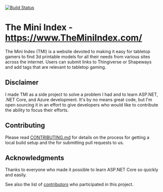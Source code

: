 [![Build Status](https://dev.azure.com/TheMiniIndex/TheMiniIndex/_apis/build/status/Continuous%20Integration?branchName=master)](https://dev.azure.com/TheMiniIndex/TheMiniIndex/_build/latest?definitionId=1&branchName=master)

# The Mini Index - https://www.TheMiniIndex.com/

The Mini Index (TMI) is a website devoted to making it easy for tabletop gamers to find 3d printable models for all their needs from various sites across the internet. Users can submit links to Thingiverse or Shapeways and add tags that are relevant to tabletop gaming.

## Disclaimer

I made TMI as a side project to solve a problem I had and to learn ASP.NET, .NET Core, and Azure development. It's by no means great code, but I'm open sourcing it in an effort to give developers who would like to contribute the ability to focus their efforts. 

## Contributing

Please read [CONTRIBUTING.md](CONTRIBUTING.MD) for details on the process for getting a local build setup and the for submitting pull requests to us.

## Acknowledgments

Thanks to everyone who made it possible to learn ASP.NET Core so quickly and easily.

See also the list of [contributors](https://github.com/aluhrs13/TheMiniIndex/contributors) who participated in this project.
